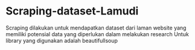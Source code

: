 # Scraping-dataset-Lamudi
Scraping dilakukan untuk mendapatkan dataset dari laman website yang memiliki potensial data yang diperlukan dalam melakukan research
Untuk library yang digunakan adalah beautifullsoup
